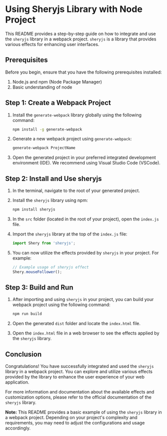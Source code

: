 # Using Sheryjs Library with Node Project

This README provides a step-by-step guide on how to integrate and use the `sheryjs` library in a webpack project. `sheryjs` is a library that provides various effects for enhancing user interfaces.

## Prerequisites

Before you begin, ensure that you have the following prerequisites installed:

1. Node.js and npm (Node Package Manager)
2. Basic understanding of node

## Step 1: Create a Webpack Project

1. Install the `generate-webpack` library globally using the following command:

   ```bash
   npm install -g generate-webpack
   ```

2. Generate a new webpack project using `generate-webpack`:

   ```bash
   generate-webpack ProjectName
   ```

3. Open the generated project in your preferred integrated development environment (IDE). We recommend using Visual Studio Code (VSCode).

## Step 2: Install and Use sheryjs

1. In the terminal, navigate to the root of your generated project.
2. Install the `sheryjs` library using npm:

   ```bash
   npm install sheryjs
   ```

3. In the `src` folder (located in the root of your project), open the `index.js` file.
4. Import the `sheryjs` library at the top of the `index.js` file:

   ```javascript
   import Shery from 'sheryjs';
   ```

5. You can now utilize the effects provided by `sheryjs` in your project. For example:

   ```javascript
   // Example usage of sheryjs effect
   Shery.mouseFollower();
   ```

## Step 3: Build and Run

1. After importing and using `sheryjs` in your project, you can build your webpack project using the following command:

   ```bash
   npm run build
   ```

2. Open the generated `dist` folder and locate the `index.html` file.
3. Open the `index.html` file in a web browser to see the effects applied by the `sheryjs` library.

## Conclusion

Congratulations! You have successfully integrated and used the `sheryjs` library in a webpack project. You can explore and utilize various effects provided by the library to enhance the user experience of your web application.

For more information and documentation about the available effects and customization options, please refer to the official documentation of the `sheryjs` library.

**Note:** This README provides a basic example of using the `sheryjs` library in a webpack project. Depending on your project's complexity and requirements, you may need to adjust the configurations and usage accordingly.

